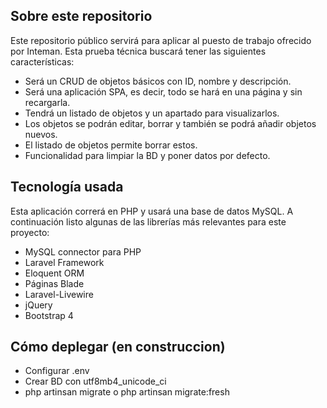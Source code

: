 ## Sobre este repositorio

Este repositorio público servirá para aplicar al puesto de trabajo ofrecido por Inteman. Esta prueba técnica buscará tener las siguientes características:

- Será un CRUD de objetos básicos con ID, nombre y descripción.
- Será una aplicación SPA, es decir, todo se hará en una página y sin recargarla.
- Tendrá un listado de objetos y un apartado para visualizarlos.
- Los objetos se podrán editar, borrar y también se podrá añadir objetos nuevos.
- El listado de objetos permite borrar estos.
- Funcionalidad para limpiar la BD y poner datos por defecto.

## Tecnología usada

Esta aplicación correrá en PHP y usará una base de datos MySQL. A continuación listo algunas de las librerías más relevantes para este proyecto:

- MySQL connector para PHP
- Laravel Framework
- Eloquent ORM
- Páginas Blade
- Laravel-Livewire
- jQuery
- Bootstrap 4

## Cómo deplegar (en construccion)

- Configurar .env
- Crear BD con utf8mb4_unicode_ci
- php artinsan migrate o php artinsan migrate:fresh
